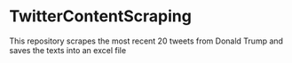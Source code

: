 # TwitterContentScraping
This repository scrapes the most recent 20 tweets from Donald Trump and saves the texts into an excel file
